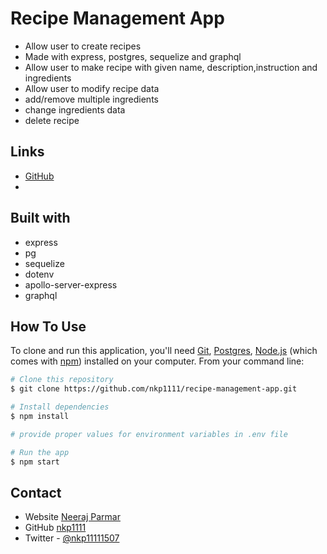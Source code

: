 # Recipe Management App

- Allow user to create recipes
- Made with express, postgres, sequelize and graphql
- Allow user to make recipe with given name, description,instruction and ingredients
- Allow user to modify recipe data
- add/remove multiple ingredients
- change ingredients data
- delete recipe

## Links

- [GitHub](https://github.com/nkp1111/recipe-management-app)
-

## Built with

- express
- pg
- sequelize
- dotenv
- apollo-server-express
- graphql

## How To Use

To clone and run this application, you'll need [Git](https://git-scm.com), [Postgres](https://www.postgresql.org/), [Node.js](https://nodejs.org/en/download/) (which comes with [npm](http://npmjs.com)) installed on your computer. From your command line:

```bash
# Clone this repository
$ git clone https://github.com/nkp1111/recipe-management-app.git

# Install dependencies
$ npm install

# provide proper values for environment variables in .env file

# Run the app
$ npm start
```

## Contact

- Website [Neeraj Parmar](https://portfolio-teal-six-33.vercel.app/)
- GitHub [nkp1111](https://github.com/nkp1111)
- Twitter - [@nkp11111507](https://twitter.com/@nkp11111507)
